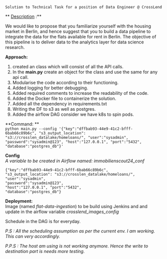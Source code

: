 
    Solution to Technical Task for a position of Data Engineer @ CrossLend

** [Description](https://github.com/crosslend/data_engineer_coding_exercise) :**

We would like to propose that you familiarize yourself with the housing market in Berlin, and hence suggest that you to build a data pipeline to integrate the data for the flats available for rent in Berlin. The  objective of this pipeline is to deliver data to the analytics layer for data science research.

**Approach:**
1. created an class which will consist of all the API calls.
2. In the **main.py** create an object for the class and use the same
   for any api call.
3. Modularise the code according to their functioning.
4. Added logging for better debugging.
5. Added required comments to increase the readability of the code.
6. Added the Docker file to containerize the solution.
7. Added all the dependency in requirements.txt
8. Writing the DF to s3 as well as postgres.
9. Added the airflow DAG consider we have k8s to spin pods.

**Command: **  
`python main.py
--config '{"key":"dffbab93-44e9-41c2-bfff-6bab66c89b6c", "s3_output_location": "s3://crosslen_datalake/homeloans/",
"user":"sysadmin", "password":"sysadmin@123", "host":"127.0.0.1",
"port":"5432", "database":"postgres_db"}'`

**Config**  
*A variable to be created in Airflow named: immobilienscout24_conf*

    {"key":"dffbab93-44e9-41c2-bfff-6bab66c89b6c",
    "s3_output_location": "s3://crosslen_datalake/homeloans/",  
    "user":"sysadmin",  
    "password":"sysadmin@123",  
    "host":"127.0.0.1", "port":"5432",  
    "database":"postgres_db"}

**Deployment:**  
Image (named *flat-data-ingestion*) to be build using Jenkins and and update in the airflow variable  *crosslend_images_config*

Schedule in the DAG is for everyday.

*P.S : All the scheduling assumption as per the current env. I am working. This can very accordingly.*

*P.P.S : The host am using is not working anymore. Hence the write to destination part is needs more testing.*
